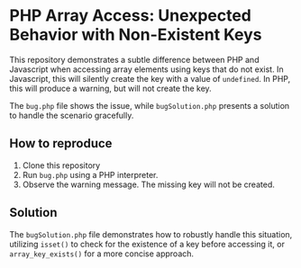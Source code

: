# PHP Array Access: Unexpected Behavior with Non-Existent Keys

This repository demonstrates a subtle difference between PHP and Javascript when accessing array elements using keys that do not exist.  In Javascript, this will silently create the key with a value of `undefined`. In PHP, this will produce a warning, but will not create the key.

The `bug.php` file shows the issue, while `bugSolution.php` presents a solution to handle the scenario gracefully.

## How to reproduce

1. Clone this repository
2. Run `bug.php` using a PHP interpreter.
3. Observe the warning message. The missing key will not be created.

## Solution

The `bugSolution.php` file demonstrates how to robustly handle this situation, utilizing `isset()` to check for the existence of a key before accessing it, or `array_key_exists()` for a more concise approach.
